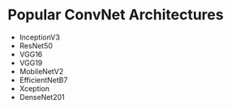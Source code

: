 # Popular ConvNet Architectures

- InceptionV3
- ResNet50
- VGG16
- VGG19
- MobileNetV2
- EfficientNetB7
- Xception
- DenseNet201
